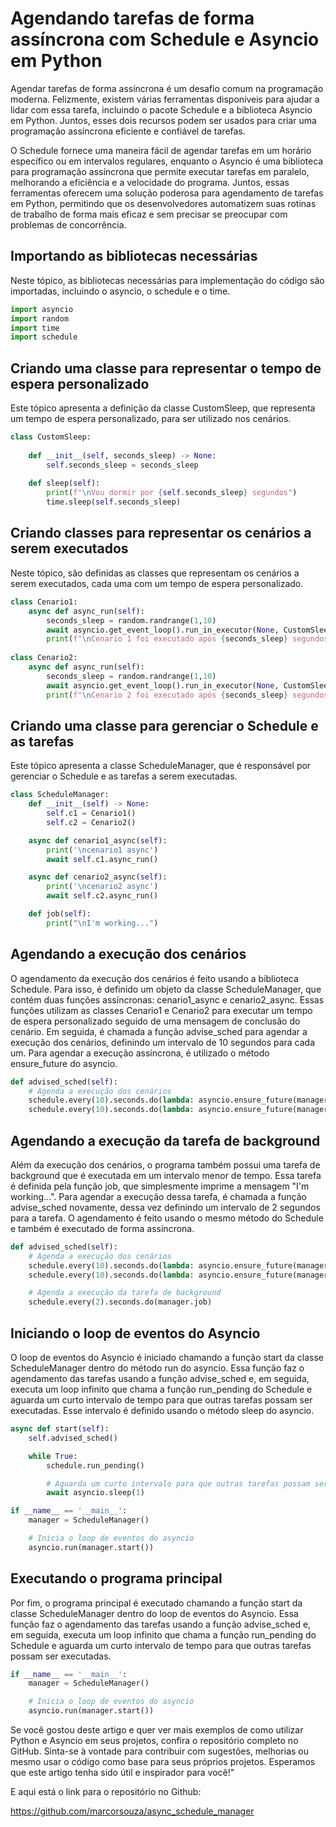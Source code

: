 <h1>Agendando tarefas de forma assíncrona com Schedule e Asyncio em Python</h1>
Agendar tarefas de forma assíncrona é um desafio comum na programação moderna. Felizmente, existem várias ferramentas disponíveis para ajudar a lidar com essa tarefa, incluindo o pacote Schedule e a biblioteca Asyncio em Python. Juntos, esses dois recursos podem ser usados para criar uma programação assíncrona eficiente e confiável de tarefas.

O Schedule fornece uma maneira fácil de agendar tarefas em um horário específico ou em intervalos regulares, enquanto o Asyncio é uma biblioteca para programação assíncrona que permite executar tarefas em paralelo, melhorando a eficiência e a velocidade do programa. Juntos, essas ferramentas oferecem uma solução poderosa para agendamento de tarefas em Python, permitindo que os desenvolvedores automatizem suas rotinas de trabalho de forma mais eficaz e sem precisar se preocupar com problemas de concorrência.

<h2>Importando as bibliotecas necessárias</h2> 
Neste tópico, as bibliotecas necessárias para implementação do código são importadas, incluindo o asyncio, o schedule e o time.

```python
import asyncio
import random
import time
import schedule
```

<h2>Criando uma classe para representar o tempo de espera personalizado</h2>
Este tópico apresenta a definição da classe CustomSleep, que representa um tempo de espera personalizado, para ser utilizado nos cenários.

```python
class CustomSleep:
    
    def __init__(self, seconds_sleep) -> None:
        self.seconds_sleep = seconds_sleep
    
    def sleep(self):
        print(f"\nVou dormir por {self.seconds_sleep} segundos")
        time.sleep(self.seconds_sleep)

```

<h2>Criando classes para representar os cenários a serem executados</h2>
Neste tópico, são definidas as classes que representam os cenários a serem executados, cada uma com um tempo de espera personalizado.

```python
class Cenario1:
    async def async_run(self):
        seconds_sleep = random.randrange(1,10)
        await asyncio.get_event_loop().run_in_executor(None, CustomSleep(seconds_sleep).sleep)
        print(f"\nCenario 1 foi executado após {seconds_sleep} segundos")
        
class Cenario2:
    async def async_run(self):
        seconds_sleep = random.randrange(1,10)
        await asyncio.get_event_loop().run_in_executor(None, CustomSleep(seconds_sleep).sleep)
        print(f"\nCenario 2 foi executado após {seconds_sleep} segundos")   
```

<h2>Criando uma classe para gerenciar o Schedule e as tarefas</h2>
Este tópico apresenta a classe ScheduleManager, que é responsável por gerenciar o Schedule e as tarefas a serem executadas.

```python
class ScheduleManager:
    def __init__(self) -> None:
        self.c1 = Cenario1()
        self.c2 = Cenario2()

    async def cenario1_async(self):
        print('\ncenario1 async')
        await self.c1.async_run()

    async def cenario2_async(self):
        print('\ncenario2 async')
        await self.c2.async_run()

    def job(self):
        print("\nI'm working...")
```

<h2>Agendando a execução dos cenários</h2>
O agendamento da execução dos cenários é feito usando a biblioteca Schedule. Para isso, é definido um objeto da classe ScheduleManager, que contém duas funções assíncronas: cenario1_async e cenario2_async. Essas funções utilizam as classes Cenario1 e Cenario2 para executar um tempo de espera personalizado seguido de uma mensagem de conclusão do cenário. Em seguida, é chamada a função advise_sched para agendar a execução dos cenários, definindo um intervalo de 10 segundos para cada um. Para agendar a execução assíncrona, é utilizado o método ensure_future do asyncio.

```python
def advised_sched(self):
    # Agenda a execução dos cenários
    schedule.every(10).seconds.do(lambda: asyncio.ensure_future(manager.cenario1_async()))
    schedule.every(10).seconds.do(lambda: asyncio.ensure_future(manager.cenario2_async()))
```

<h2>Agendando a execução da tarefa de background</h2>
Além da execução dos cenários, o programa também possui uma tarefa de background que é executada em um intervalo menor de tempo. Essa tarefa é definida pela função job, que simplesmente imprime a mensagem "I'm working...". Para agendar a execução dessa tarefa, é chamada a função advise_sched novamente, dessa vez definindo um intervalo de 2 segundos para a tarefa. O agendamento é feito usando o mesmo método do Schedule e também é executado de forma assíncrona.

```python
def advised_sched(self):
    # Agenda a execução dos cenários
    schedule.every(10).seconds.do(lambda: asyncio.ensure_future(manager.cenario1_async()))
    schedule.every(10).seconds.do(lambda: asyncio.ensure_future(manager.cenario2_async()))

    # Agenda a execução da tarefa de background
    schedule.every(2).seconds.do(manager.job)
```

<h2>Iniciando o loop de eventos do Asyncio</h2>
O loop de eventos do Asyncio é iniciado chamando a função start da classe ScheduleManager dentro do método run do asyncio. Essa função faz o agendamento das tarefas usando a função advise_sched e, em seguida, executa um loop infinito que chama a função run_pending do Schedule e aguarda um curto intervalo de tempo para que outras tarefas possam ser executadas. Esse intervalo é definido usando o método sleep do asyncio.

```python
async def start(self):
    self.advised_sched()

    while True:
        schedule.run_pending()

        # Aguarda um curto intervalo para que outras tarefas possam ser executadas
        await asyncio.sleep(1)

if __name__ == '__main__':
    manager = ScheduleManager()

    # Inicia o loop de eventos do asyncio
    asyncio.run(manager.start())
```

<h2>Executando o programa principal</h2>
Por fim, o programa principal é executado chamando a função start da classe ScheduleManager dentro do loop de eventos do Asyncio. Essa função faz o agendamento das tarefas usando a função advise_sched e, em seguida, executa um loop infinito que chama a função run_pending do Schedule e aguarda um curto intervalo de tempo para que outras tarefas possam ser executadas.

```python
if __name__ == '__main__':
    manager = ScheduleManager()

    # Inicia o loop de eventos do asyncio
    asyncio.run(manager.start())
```
Se você gostou deste artigo e quer ver mais exemplos de como utilizar Python e Asyncio em seus projetos, confira o repositório completo no GitHub. Sinta-se à vontade para contribuir com sugestões, melhorias ou mesmo usar o código como base para seus próprios projetos. Esperamos que este artigo tenha sido útil e inspirador para você!"

E aqui está o link para o repositório no Github:

https://github.com/marcorsouza/async_schedule_manager
